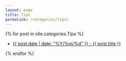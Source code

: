 ```yaml
---
layout: page
title: Tips
permalink: /categories/tips/
---
```


{% for post in site.categories.Tips %}
<ul class="fa-ul">
	<li><i class="fa-li fa fa-angle-double-right"></i><a href="{{ post.url | prepend: site.url }}">{{ post.date | date: "%Y/%m/%d" }} - {{ post.title }}</a></li>
</ul>
{% endfor %}